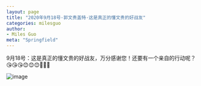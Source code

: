 ```yaml
---
layout: page
title: "2020年9月18号·郭文贵盖特·这是真正的懂文贵的好战友"
categories: milesguo
author:
- Miles Guo
meta: "Springfield"
---
```


9月18号：这是真正的懂文贵的好战友，万分感谢您！还要有一个亲自的行动呢？😘😘😘😊😊😊🌽🌽🌽 

![image](../../../../image/milesguo/2020_09_18_Miles_Guo_Getter_5.png)
